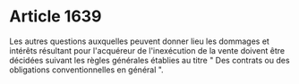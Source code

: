 # Article 1639

Les autres questions auxquelles peuvent donner lieu les dommages et intérêts résultant pour l'acquéreur de l'inexécution de la vente doivent être décidées suivant les règles générales établies au titre " Des contrats ou des obligations conventionnelles en général ".
